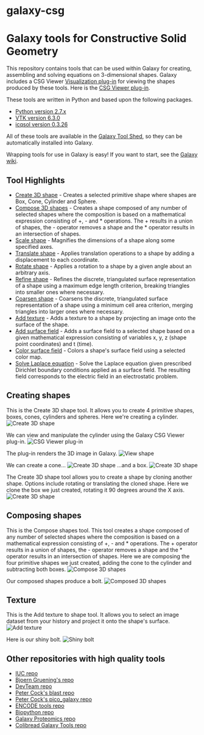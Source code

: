 # galaxy-csg

Galaxy tools for Constructive Solid Geometry
============================================

This repository contains tools that can be used within Galaxy for creating, assembling and solving equations on 3-dimensional shapes.
Galaxy includes a CSG Viewer [Visualization plug-in](https://wiki.galaxyproject.org/Develop/Visualizations) for viewing the shapes
produced by these tools.  Here is the [CSG Viewer plug-in](https://github.com/galaxyproject/galaxy/tree/dev/config/plugins/visualizations/csg).

These tools are written in Python and based upon the following packages.

 * [Python version 2.7.x](https://www.python.org)
 * [VTK version 6.3.0](http://www.vtk.org)
 * [icqsol version 0.3.26](https://github.com/pletzer/icqsol)

All of these tools are available in the [Galaxy Tool Shed](https://toolshed.g2.bx.psu.edu/), so they can be automatically installed into Galaxy.

Wrapping tools for use in Galaxy is easy!  If you want to start, see the [Galaxy wiki](https://wiki.galaxyproject.org/Admin/Tools/AddToolTutorial).

Tool Highlights
---------------
 * [Create 3D shape](./tools/icqsol_create_shape/icqsol_create_shape.xml) - Creates a selected primitive shape where shapes are Box, Cone, Cylinder and Sphere.
 * [Compose 3D shapes](./tools/icqsol_compose_shapes/icqsol_compose_shapes.xml) - Creates a shape composed of any number of selected shapes where the composition is based on a mathematical expression consisting of +, - and * operations.  The + results in a union of shapes, the - operator removes a shape and the * operator results in an intersection of shapes.
 * [Scale shape](./tools/icqsol_scale_shape/icqsol_scale_shape.xml) - Magnifies the dimensions of a shape along some specified axes.
 * [Translate shape](./tools/icqsol_translate_shape/icqsol_translate_shape.xml) - Applies translation operations to a shape by adding a displacement to each coordinate.
 * [Rotate shape](./tools/icqsol_rotate_shape/icqsol_rotate_shape.xml) - Applies a rotation to a shape by a given angle about an arbitrary axis.
 * [Refine shape](./tools/icqsol_refine_shape/icqsol_refine_shape.xml) - Refines the discrete, triangulated surface representation of a shape using a maximum edge length criterion, breaking triangles into smaller ones where necessary.
 * [Coarsen shape](./tools/icqsol_coarsen_shape/icqsol_coarsen_shape.xml) - Coarsens the discrete, triangulated surface representation of a shape using a minimum cell area criterion, merging triangles into larger ones where necessary.
 * [Add texture](./tools/icqsol_add_texture/icqsol_add_texture.xml) - Adds a texture to a shape by projecting an image onto the surface of the shape.
 * [Add surface field](./tools/icqsol_add_surface_field_from_expression/icqsol_add_surface_field_from_expression.xml) - Adds a surface field to a selected shape based on a given mathematical expression consisting of variables x, y, z (shape point coordinates) and t (time).
 * [Color surface field](./tools/icqsol_color_surface_field/icqsol_color_surface_field.xml) - Colors a shape's surface field using a selected color map.
 * [Solve Laplace equation](./tools/icqsol_solve_laplace/icqsol_solve_laplace.xml) - Solve the Laplace equation given prescribed Dirichlet boundary conditions applied as a surface field.  The resulting field corresponds to the electric field in an electrostatic problem.

Creating shapes
---------------
This is the Create 3D shape tool.  It allows you to create 4 primitive shapes, boxes, cones, cylinders and spheres.  Here we're creating a cylinder.
![Create 3D shape](https://github.com/gregvonkuster/galaxy-csg/tree/master/images/create_cylinder.png?raw=true "Create cylinder")

We can view and manipulate the cylinder using the Galaxy CSG Viewer plug-in.
![CSG Viewer plug-in](https://github.com/gregvonkuster/galaxy-csg/tree/master/images/csg_viewer.png?raw=true "CSG Viewer plug-in")

The plug-in renders the 3D image in Galaxy.
![View shape](https://github.com/gregvonkuster/galaxy-csg/tree/master/images/cylinder.png?raw=true "View cylinder")

We can create a cone...
![Create 3D shape](https://github.com/gregvonkuster/galaxy-csg/tree/master/images/create_cone.png?raw=true "Create cone")
...and a box.
![Create 3D shape](https://github.com/gregvonkuster/galaxy-csg/tree/master/images/create_box.png?raw=true "Create box")

The Create 3D shape tool allows you to create a shape by cloning another shape.  Options include rotating or translating the cloned shape.  Here we clone the box we just created, rotating it 90 degrees around the X axis.
![Create 3D shape](https://github.com/gregvonkuster/galaxy-csg/tree/master/images/clone_box.png?raw=true "Clone box")

Composing shapes
----------------
This is the Compose shapes tool.  This tool creates a shape composed of any number of selected shapes where the composition is based on a mathematical expression consisting of +, - and * operations.  The + operator results in a union of shapes, the - operator removes a shape and the * operator results in an intersection of shapes.
Here we are composing the four primitive shapes we just created, adding the cone to the cylinder and subtracting both boxes.
![Compose 3D shapes](https://github.com/gregvonkuster/galaxy-csg/tree/master/images/compose_shapes.png?raw=true "Compose shapes")

Our composed shapes produce a bolt.
![Composed 3D shapes](https://github.com/gregvonkuster/galaxy-csg/tree/master/images/bolt.png?raw=true "View bolt")

Texture
-------
This is the Add texture to shape tool.  It allows you to select an image dataset from your history and project it onto the shape's surface.
![Add texture](https://github.com/gregvonkuster/galaxy-csg/tree/master/images/add_texture.png?raw=true "Add texture")

Here is our shiny bolt.
![Shiny bolt](https://github.com/gregvonkuster/galaxy-csg/tree/master/images/shiny_bolt.png?raw=true "Shiny bolt")

Other repositories with high quality tools
------------------------------------------

 * [IUC repo](https://github.com/galaxyproject/tools-iuc)
 * [Bjoern Gruening's repo](https://github.com/bgruening/galaxytools)
 * [DevTeam repo](https://github.com/galaxyproject/tools-devteam)
 * [Peter Cock's blast repo](https://github.com/peterjc/galaxy_blast)
 * [Peter Cock's pico_galaxy repo](https://github.com/peterjc/pico_galaxy)
 * [ENCODE tools repo](https://github.com/modENCODE-DCC/Galaxy)
 * [Biopython repo](https://github.com/biopython/galaxy_packages)
 * [Galaxy Proteomics repo](https://github.com/galaxyproteomics/tools-galaxyp)
 * [Colibread Galaxy Tools repo](https://github.com/genouest/tools-colibread)
